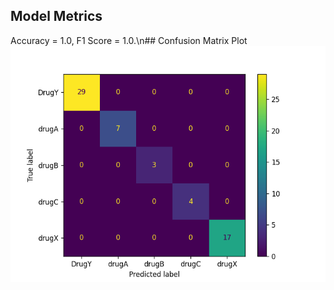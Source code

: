 ## Model Metrics

Accuracy = 1.0, F1 Score = 1.0.\n## Confusion Matrix Plot
![Confusion Matrix](./Results/model_results.png)

